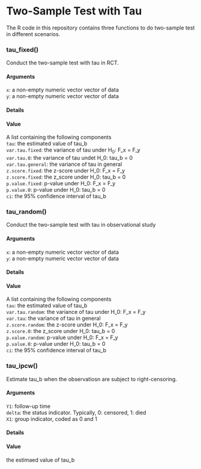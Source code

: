 # Two-Sample Test with Tau

The R code in this repository contains three functions to do two-sample test in different scenarios. 

### tau_fixed()
Conduct the two-sample test with tau in RCT. <br>

#### Arguments
`x`: a non-empty numeric vector vector of data <br>
`y`: a non-empty numeric vector vector of data <br>

#### Details

#### Value
A list containing the following components <br>
`tau`: the estimated value of tau_b <br>
`var.tau.fixed`: the variance of tau under H<sub>0</sub>: F_x = F_y <br>
`var.tau.0`: the variance of tau undet H_0: tau_b = 0 <br>
`var.tau.general`: the variance of tau in general <br>
`z.score.fixed`: the z-score under H_0: F_x = F_y <br>
`z.score.fixed`: the z_score under H_0: tau_b = 0 <br>
`p.value.fixed`: p-value under H_0: F_x = F_y <br>
`p.value.0`: p-value under H_0: tau_b = 0 <br>
`ci`: the 95% confidence interval of tau_b <br>

### tau_random()
Conduct the two-sample test with tau in observational study <br>

#### Arguments
`x`: a non-empty numeric vector vector of data <br>
`y`: a non-empty numeric vector vector of data <br>

#### Details

#### Value
A list containing the following components <br>
`tau`: the estimated value of tau_b <br>
`var.tau.random`: the variance of tau under H_0: F_x = F_y <br>
`var.tau`: the variance of tau in general <br>
`z.score.random`: the z-score under H_0: F_x = F_y <br>
`z.score.0`: the z_score under H_0: tau_b = 0 <br>
`p.value.random`: p-value under H_0: F_x = F_y <br>
`p.value.0`: p-value under H_0: tau_b = 0 <br>
`ci`: the 95% confidence interval of tau_b <br>

### tau_ipcw()
Estimate tau_b when the observatiosn are subject to right-censoring. <br>

#### Arguments
`Y1`: follow-up time <br>
`delta`: the status indicator. Typically, 0: censored, 1: died <br>
`X1`: group indicator, coded as 0 and 1 <br>

#### Details

#### Value
the estimaed value of tau_b <br>
